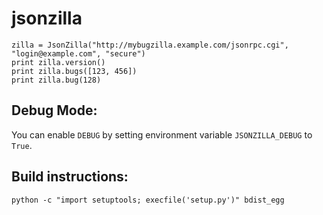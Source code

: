 jsonzilla
============

    zilla = JsonZilla("http://mybugzilla.example.com/jsonrpc.cgi", "login@example.com", "secure")
    print zilla.version()
    print zilla.bugs([123, 456])
    print zilla.bug(128)

Debug Mode:
-----------

You can enable `DEBUG` by setting environment variable `JSONZILLA_DEBUG` to `True`.

Build instructions:
-------------------

    python -c "import setuptools; execfile('setup.py')" bdist_egg

